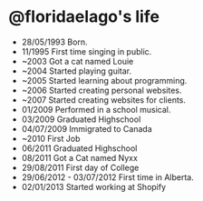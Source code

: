 @floridaelago's life
===============

- 28/05/1993 Born.
- 11/1995 First time singing in public.
- ~2003 Got a cat named Louie
- ~2004 Started playing guitar.
- ~2005 Started learning about programming.
- ~2006 Started creating personal websites.
- ~2007 Started creating websites for clients.
- 01/2009 Performed in a school musical.
- 03/2009 Graduated Highschool
- 04/07/2009 Immigrated to Canada
- ~2010 First Job
- 06/2011 Graduated Highschool
- 08/2011 Got a Cat named Nyxx
- 29/08/2011 First day of College
- 29/06/2012 - 03/07/2012 First time in Alberta.
- 02/01/2013 Started working at Shopify
